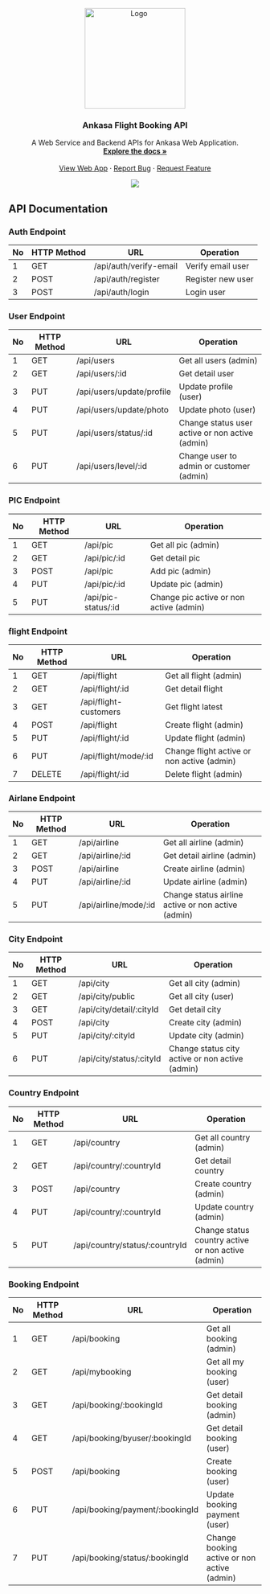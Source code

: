 <div id="top"></div>
<p align="center">
  <a href="https://github.com/altrawan/ankasa-ticketing-backend">
    <img src="https://github.com/altrawan/ankasa-ticketing-frontend/raw/master/screenshoots/logo.png"  width="200px" alt="Logo">
  </a>
</p>
<h3 align="center">Ankasa Flight Booking API</h3>
<p align="center">
  A Web Service and Backend APIs for Ankasa Web Application.
  <br/>
  <a href="#table-of-contents">
    <strong>Explore the docs »</strong>
  </a>
  <br /><br/>
  <a href="https://ankasa-ticketing.herokuapp.com">View Web App</a>
  ·
  <a href="https://github.com/altrawan/ankasa-ticketing-backend/issues">Report Bug</a>
  ·
  <a href="https://github.com/altrawan/ankasa-ticketing-backend">Request Feature</a>
</p>
<p align="center">
  <a href="https://reactjs.org/">
    <img src="https://img.shields.io/badge/Express-v4.18-green?style=flat">
  </a>                                  
</p>

## API Documentation

### Auth Endpoint

| No  | HTTP Method | URL                             | Operation                           |
| --- | ----------- | ------------------------------- | ----------------------------------- |
| 1   | GET         | /api/auth/verify-email          | Verify email user                   |
| 2   | POST        | /api/auth/register              | Register new user                   |
| 3   | POST        | /api/auth/login                 | Login user                          |

### User Endpoint

| No  | HTTP Method | URL                             | Operation                                      |
| --- | ----------- | ------------------------------- | -----------------------------------------------|
| 1   | GET         | /api/users                      | Get all users (admin)                          |
| 2   | GET         | /api/users/:id                  | Get detail user                                |
| 3   | PUT         | /api/users/update/profile       | Update profile (user)                          |
| 4   | PUT         | /api/users/update/photo         | Update photo (user)                            |
| 5   | PUT         | /api/users/status/:id           | Change status user active or non active (admin)|
| 6   | PUT         | /api/users/level/:id            | Change user to admin or customer (admin)       |

### PIC  Endpoint

| No  | HTTP Method | URL                             | Operation                                      |
| --- | ----------- | ------------------------------- | -----------------------------------------------|
| 1   | GET         | /api/pic                        | Get all pic (admin)                            |
| 2   | GET         | /api/pic/:id                    | Get detail pic                                 |
| 3   | POST        | /api/pic                        | Add pic (admin)                                |
| 4   | PUT         | /api/pic/:id                    | Update pic (admin)                             |
| 5   | PUT         | /api/pic-status/:id             | Change pic active or non active (admin)        |

### flight Endpoint

| No  | HTTP Method | URL                             | Operation                                      |
| --- | ----------- | ------------------------------- | -----------------------------------------------|
| 1   | GET         | /api/flight                     | Get all flight (admin)                         |
| 2   | GET         | /api/flight/:id                 | Get detail flight                              |
| 3   | GET         | /api/flight-customers           | Get flight latest                              |
| 4   | POST        | /api/flight                     | Create flight (admin)                          |
| 5   | PUT         | /api/flight/:id                 | Update flight (admin)                          |
| 6   | PUT         | /api/flight/mode/:id            | Change flight active or non active (admin)     |
| 7   | DELETE      | /api/flight/:id                 | Delete flight (admin)                          |

### Airlane Endpoint

| No  | HTTP Method | URL                             | Operation                                         |
| --- | ----------- | ------------------------------- | --------------------------------------------------|
| 1   | GET         | /api/airline                    | Get all airline (admin)                           |
| 2   | GET         | /api/airline/:id                | Get detail airline (admin)                        |
| 3   | POST        | /api/airline                    | Create airline (admin)                            |
| 4   | PUT         | /api/airline/:id                | Update airline (admin)                            |
| 5   | PUT         | /api/airline/mode/:id           | Change status airline active or non active (admin)|

### City Endpoint

| No  | HTTP Method | URL                             | Operation                                      |
| --- | ----------- | ------------------------------- | -----------------------------------------------|
| 1   | GET         | /api/city                       | Get all city (admin)                           |
| 2   | GET         | /api/city/public                | Get all city (user)                            |
| 3   | GET         | /api/city/detail/:cityId        | Get detail city                                |
| 4   | POST        | /api/city                       | Create city (admin)                            |
| 5   | PUT         | /api/city/:cityId               | Update city (admin)                            |
| 6   | PUT         | /api/city/status/:cityId        | Change status city active or non active (admin)|

### Country Endpoint

| No  | HTTP Method | URL                             | Operation                                         |
| --- | ----------- | ------------------------------- | --------------------------------------------------|
| 1   | GET         | /api/country                    | Get all country (admin)                           |
| 2   | GET         | /api/country/:countryId         | Get detail country                                |
| 3   | POST        | /api/country                    | Create country (admin)                            |
| 4   | PUT         | /api/country/:countryId         | Update country (admin)                            |
| 5   | PUT         | /api/country/status/:countryId  | Change status country active or non active (admin)|

### Booking Endpoint

| No  | HTTP Method | URL                             | Operation                                      |
| --- | ----------- | ------------------------------- | -----------------------------------------------|
| 1   | GET         | /api/booking                    | Get all booking (admin)                        |
| 2   | GET         | /api/mybooking                  | Get all my booking (user)                      |
| 3   | GET         | /api/booking/:bookingId         | Get detail booking (admin)                     |
| 4   | GET         | /api/booking/byuser/:bookingId  | Get detail booking (user)                      |
| 5   | POST        | /api/booking                    | Create booking (user)                          |
| 6   | PUT         | /api/booking/payment/:bookingId | Update booking payment (user)                  |
| 7   | PUT         | /api/booking/status/:bookingId  | Change booking active or non active (admin)    |




